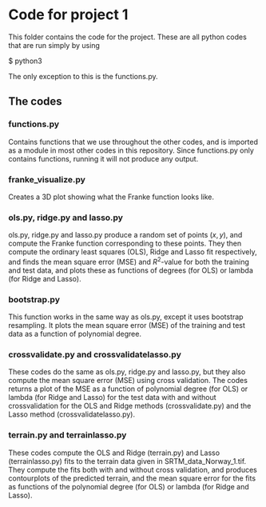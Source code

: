 # Code for project 1
This folder contains the code for the project. These are all python codes that
are run simply by using 

$ python3 <filename>

The only exception to this is the functions.py.

## The codes

### functions.py
Contains functions that we use throughout the other codes, and is imported as a
module in most other codes in this repository. Since functions.py only contains
functions, running it will not produce any output.

### franke_visualize.py
Creates a 3D plot showing what the Franke function looks like.

### ols.py, ridge.py and lasso.py
ols.py, ridge.py and lasso.py produce a random set of points $(x,y)$, and
compute the Franke function corresponding to these points.
They then compute the ordinary least squares (OLS), Ridge and Lasso fit
respectively, and finds the mean square error (MSE) and $R^2$-value for both the
training and test data, and plots these as functions of degrees (for OLS) or
lambda (for Ridge and Lasso).

### bootstrap.py
This function works in the same way as ols.py, except it uses bootstrap
resampling. It plots the mean square error (MSE) of the training and test data
as a function of polynomial degree.

### crossvalidate.py and crossvalidatelasso.py
These codes do the same as ols.py, ridge.py and lasso.py, but they also compute
the mean square error (MSE) using cross validation. The codes returns a plot of
the MSE as a function of polynomial degree (for OLS) or lambda (for Ridge and Lasso) for the test data with and without
crossvalidation for the OLS and Ridge methods (crossvalidate.py) and the Lasso
method (crossvalidatelasso.py).

### terrain.py and terrainlasso.py
These codes compute the OLS and Ridge (terrain.py) and Lasso (terrainlasso.py)
fits to the terrain data given in SRTM_data_Norway_1.tif. They compute the fits
both with and without cross validation, and produces contourplots of the
predicted terrain, and the mean square error for the fits as functions of the
polynomial degree (for OLS) or lambda (for Ridge and Lasso).